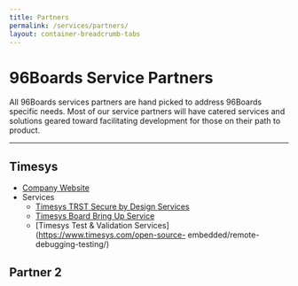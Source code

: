 ```yaml
---
title: Partners
permalink: /services/partners/
layout: container-breadcrumb-tabs
---
```

# 96Boards Service Partners

All 96Boards services partners are hand picked to address 96Boards specific needs. Most of our service partners will have catered services and solutions geared toward facilitating development for those on their path to product.

***

## Timesys

- [Company Website](https://www.timesys.com/)
- Services
   - [Timesys TRST Secure by Design Services](https://www.timesys.com/solutions/software-services/security/)
   - [Timesys Board Bring Up Service](https://www.timesys.com/solutions/software-services/bsp-development/)
   - [Timesys Test &amp; Validation Services](https://www.timesys.com/open-source-
embedded/remote-debugging-testing/)

## Partner 2